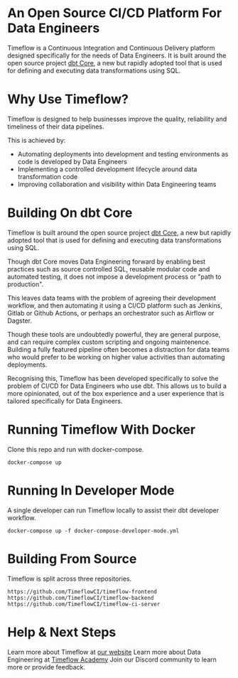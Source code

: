 # An Open Source CI/CD Platform For Data Engineers

Timeflow is a Continuous Integration and Continuous Delivery platform designed specifically for the needs of Data Engineers.  It is built around the open source project [dbt Core](https://github.com/dbt-labs/dbt-core), a new but rapidly adopted tool that is used for defining and executing data transformations using SQL.

# Why Use Timeflow?

Timeflow is designed to help businesses improve the quality, reliability and timeliness of their data pipelines.

This is achieved by:

- Automating deployments into development and testing environments as code is developed by Data Engineers
- Implementing a controlled development lifecycle around data transformation code
- Improving collaboration and visibility within Data Engineering teams

# Building On dbt Core

Timeflow is built around the open source project [dbt Core](https://github.com/dbt-labs/dbt-core), a new but rapidly adopted tool that is used for defining and executing data transformations using SQL.

Though dbt Core moves Data Engineering forward by enabling best practices such as source controlled SQL, reusable modular code and automated testing, it does not impose a development process or "path to production".

This leaves data teams with the problem of agreeing their development workflow, and then automating it using a CI/CD platform such as Jenkins, Gitlab or Github Actions, or perhaps an orchestrator such as Airflow or Dagster.

Though these tools are undoubtedly powerful, they are general purpose, and can require complex custom scripting and ongoing maintenence. Building a fully featured pipeline often becomes a distraction for data teams who would prefer to be working on higher value activities than automating deployments.

Recognising this, Timeflow has been developed specifically to solve the problem of CI/CD for Data Engineers who use dbt. This allows us to build a more opinionated, out of the box experience and a user experience that is tailored specifically for Data Engineers.

# Running Timeflow With Docker

Clone this repo and run with docker-compose.

```
docker-compose up
```


# Running In Developer Mode

A single developer can run Timeflow locally to assist their dbt developer workflow.

```
docker-compose up -f docker-compose-developer-mode.yml
```

# Building From Source

Timeflow is split across three repositories.  

```
https://github.com/TimeflowCI/timeflow-frontend
https://github.com/TimeflowCI/timeflow-backend
https://github.com/TimeflowCI/timeflow-ci-server
```

# Help & Next Steps

Learn more about Timeflow at [our website](https://timeflow.systems)
Learn more about Data Engineering at [Timeflow Academy](https://timeflow.academy)
Join our Discord community to learn more or provide feedback.  
